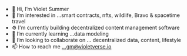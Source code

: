 - 👋 Hi, I’m Violet Summer
- 👀 I’m interested in ...smart contracts, nfts, wildlife, Bravo & spacetime travel
- ⚙️  I'm currently building decentralized content management software 
- 🌱 I’m currently learning ...data modeling 
- 💞️ I’m looking to collaborate on ... decentralized data, content, lifestyle
- 📫 How to reach me ...gm@violetverse.io

<!---
violetsummerzine/violetsummerzine is a ✨ special ✨ repository because its `README.md` (this file) appears on your GitHub profile.
You can click the Preview link to take a look at your changes.
--->
